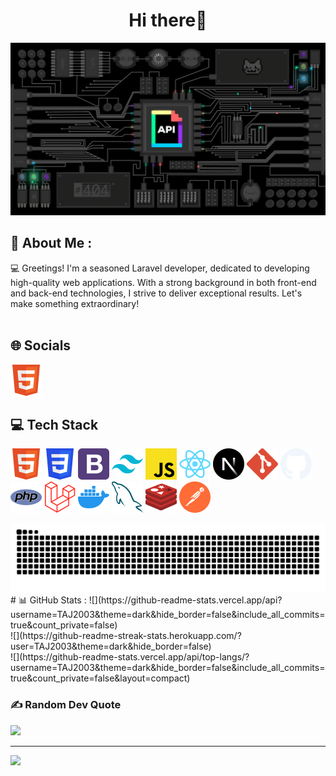<h1 align="center"> Hi there👋 </h1>

<img src="api.gif" alt="API"> 

## 💫 About Me :
💻 Greetings! I'm a seasoned Laravel developer, dedicated to developing high-quality web applications. With a strong background in both front-end and back-end technologies, I strive to deliver exceptional results. Let's make something extraordinary!<br><br>


## 🌐 Socials 
<a><img width="50" height="50" src="html5.svg" alt="HTML5"></a>
## 💻 Tech Stack
<img width="50" height="50" src="html5.svg" alt="HTML5"> <img width="50" height="50" src="css3.svg" alt="CSS"> <img width="50" height="50" src="bootstrap4.svg" alt="Bootstrap5"> <img width="50" height="50" src="tailwindcss.svg" alt="Tailwind"> <img width="50" height="50" src="javascript.svg" alt="Javascript"> <img width="50" height="50" src="reactjs.svg" alt="React"> <img width="50" height="50" src="nextjs.svg" alt="Next"> <img width="50" height="50" src="git.svg" alt="Git"> <img width="50" height="50" src="github-light.svg" alt="Next"> <img width="50" height="50" src="php.svg" alt="PHP"> <img width="50" height="50" src="laravel.svg" alt="Laravel"> <img width="50" height="50" src="docker.svg" alt="Docker"> <img width="50" height="50" src="mysql.svg" alt="Mysql"> <img width="50" height="50" src="redis.svg" alt="Redis"> <img width="50" height="50" src="postman.svg" alt="Postman"> 



<img src="https://raw.githubusercontent.com/BEPb/BEPb/output/github-contribution-grid-snake-dark.svg">
# 📊 GitHub Stats :
![](https://github-readme-stats.vercel.app/api?username=TAJ2003&theme=dark&hide_border=false&include_all_commits=true&count_private=false)<br/>
![](https://github-readme-streak-stats.herokuapp.com/?user=TAJ2003&theme=dark&hide_border=false)<br/>
![](https://github-readme-stats.vercel.app/api/top-langs/?username=TAJ2003&theme=dark&hide_border=false&include_all_commits=true&count_private=false&layout=compact)

### ✍️ Random Dev Quote
![](https://quotes-github-readme.vercel.app/api?type=horizontal&theme=radical)

---
 [![](https://visitcount.itsvg.in/api?id=TAJ2003&icon=0&color=1)](https://visitcount.itsvg.in)

<!-- Proudly created with GPRM ( https://gprm.itsvg.in ) -->
